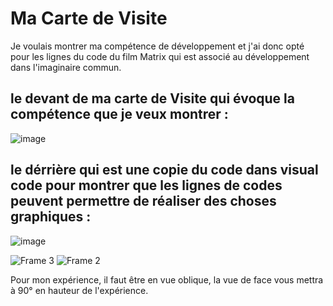 # Ma Carte de Visite

Je voulais montrer ma compétence de développement et j'ai donc opté pour les lignes du code du film Matrix qui est associé au développement dans l'imaginaire commun.


## le devant de ma carte de Visite qui évoque la compétence que je veux montrer :

![image](https://github.com/ChadDCP/AFrame/assets/144129076/42e31b05-d26a-4f82-b049-438beca116ac)


## le dérrière qui est une copie du code dans visual code pour montrer que les lignes de codes peuvent permettre de réaliser des choses graphiques :

![image](https://github.com/ChadDCP/AFrame/assets/144129076/fa8946cc-5a61-4ef4-bdc2-b04ed949aa39)

![Frame 3](https://github.com/ChadDCP/AFrame/assets/144129076/34022557-800c-4109-ba7e-773c7e76754c)
![Frame 2](https://github.com/ChadDCP/AFrame/assets/144129076/1b7c4d61-0c25-41da-9d35-3adab1d57728)


Pour mon expérience, il faut être en vue oblique, la vue de face vous mettra à 90° en hauteur de l'expérience.
